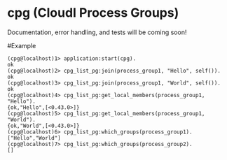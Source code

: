 cpg (CloudI Process Groups)
===

Documentation, error handling, and tests will be coming soon!

#Example

    (cpg@localhost)1> application:start(cpg).
    ok
    (cpg@localhost)2> cpg_list_pg:join(process_group1, "Hello", self()).      
    ok
    (cpg@localhost)3> cpg_list_pg:join(process_group1, "World", self()).
    ok
    (cpg@localhost)4> cpg_list_pg:get_local_members(process_group1, "Hello"). 
    {ok,"Hello",[<0.43.0>]}
    (cpg@localhost)5> cpg_list_pg:get_local_members(process_group1, "World").
    {ok,"World",[<0.43.0>]}
    (cpg@localhost)6> cpg_list_pg:which_groups(process_group1).              
    ["Hello","World"]
    (cpg@localhost)7> cpg_list_pg:which_groups(process_group2).
    []
    
